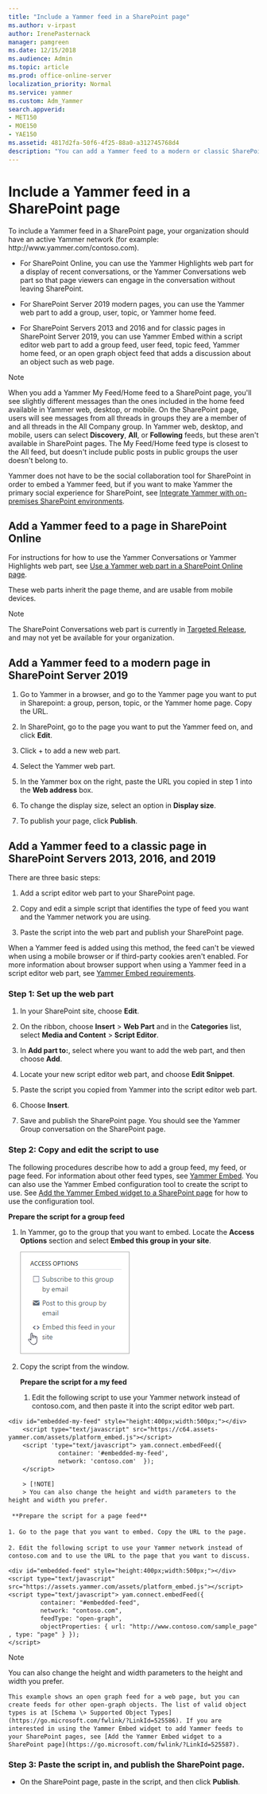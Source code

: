 ```yaml
---
title: "Include a Yammer feed in a SharePoint page"
ms.author: v-irpast
author: IrenePasternack
manager: pamgreen
ms.date: 12/15/2018
ms.audience: Admin
ms.topic: article
ms.prod: office-online-server
localization_priority: Normal
ms.service: yammer
ms.custom: Adm_Yammer
search.appverid:
- MET150
- MOE150
- YAE150
ms.assetid: 4817d2fa-50f6-4f25-88a0-a312745768d4
description: "You can add a Yammer feed to a modern or classic SharePoint site page."
---
```


# Include a Yammer feed in a SharePoint page

To include a Yammer feed in a SharePoint page, your organization should have an active Yammer network (for example: http&#58;//www&#46;yammer&#46;com/contoso&#46;com). 

- For SharePoint Online, you can use the Yammer Highlights web part for a display of recent conversations, or the Yammer Conversations web part so that page viewers can engage in the conversation without leaving SharePoint. 

- For SharePoint Server 2019 modern pages, you can use the Yammer web part to add a group, user, topic, or Yammer home feed.

- For SharePoint Servers 2013 and 2016 and for classic pages in SharePoint Server 2019, you can use Yammer Embed within a script editor web part to add a group feed, user feed, topic feed, Yammer home feed, or an open graph object feed that adds a discussion about an object such as web page. 
  
> [!NOTE]
> When you add a Yammer My Feed/Home feed to a SharePoint page, you'll see slightly different messages than the ones included in the home feed available in Yammer web, desktop, or mobile. On the SharePoint page, users will see messages from all threads in groups they are a member of and all threads in the All Company group. In Yammer web, desktop, and mobile, users can select **Discovery**, **All**, or **Following** feeds, but these aren't available in SharePoint pages. The My Feed/Home feed type is closest to the All feed, but doesn't include public posts in public groups the user doesn't belong to.

Yammer does not have to be the social collaboration tool for SharePoint in order to embed a Yammer feed, but if you want to make Yammer the primary social experience for SharePoint, see [Integrate Yammer with on-premises SharePoint environments](https://go.microsoft.com/fwlink/?LinkID=524180).

## Add a Yammer feed to a page in SharePoint Online
For instructions for how to use the Yammer Conversations or Yammer Highlights web part, see [Use a Yammer web part in a SharePoint Online page](https://support.office.com/article/a53cfa0c-3d09-42c8-a286-1038a81c59da). 

These web parts inherit the page theme, and are usable from mobile devices. 

>[!NOTE] 
> The SharePoint Conversations web part is currently in [Targeted Release](https://docs.microsoft.com/en-us/office365/admin/manage/release-options-in-office-365?view=o365-worldwide), and may not yet be available for your organization.

## Add a Yammer feed to a modern page in SharePoint Server 2019

1. Go to Yammer in a browser, and go to the Yammer page you want to put in Sharepoint: a group, person, topic, or the Yammer home page. Copy the URL. 

2. In SharePoint, go to the page you want to put the Yammer feed on, and click **Edit**.

3. Click + to add a new web part. 

4. Select the Yammer web part.

5. In the Yammer box on the right, paste the URL you copied in step 1 into the **Web address** box.

6. To change the display size, select an option in **Display size**. 

7. To publish your page, click **Publish**.

## Add a Yammer feed to a classic page in SharePoint Servers 2013, 2016, and 2019 
<a name="AddFeed"> </a>

There are three basic steps:

1. Add a script editor web part to your SharePoint page.

2. Copy and edit a simple script that identifies the type of feed you want and the Yammer network you are using.
    
3. Paste the script into the web part and publish your SharePoint page. 

When a Yammer feed is added using this method, the feed can't be viewed when using a mobile browser or if third-party cookies aren't enabled. For more information about browser support when using a Yammer feed in a script editor web part, see [Yammer Embed requirements](https://developer.yammer.com/docs/requirements).
    
### Step 1: Set up the web part 

1. In your SharePoint site, choose **Edit**.
    
2. On the ribbon, choose **Insert** \> **Web Part** and in the **Categories** list, select **Media and Content** \> **Script Editor**. 

3. In **Add part to:**, select where you want to add the web part, and then choose **Add**.   
    
4. Locate your new script editor web part, and choose **Edit Snippet**.
    
5. Paste the script you copied from Yammer into the script editor web part.
    
6. Choose **Insert**.
    
7. Save and publish the SharePoint page. You should see the Yammer Group conversation on the SharePoint page.

### Step 2: Copy and edit the script to use

The following procedures describe how to add a group feed, my feed, or page feed. For information about other feed types, see [Yammer Embed](https://go.microsoft.com/fwlink/?LinkID=524147). You can also use the Yammer Embed configuration tool to create the script to use. See [Add the Yammer Embed widget to a SharePoint page](https://go.microsoft.com/fwlink/?LinkID=525587) for how to use the configuration tool. 
  
 **Prepare the script for a group feed**
  
1. In Yammer, go to the group that you want to embed. Locate the **Access Options** section and select **Embed this group in your site**.
    
    ![Access options for Yammer group](../media/a0bdb091-2d21-4041-adaf-bb66da668c64.png)
  
2. Copy the script from the window.
   
     **Prepare the script for a my feed**
   
    1. Edit the following script to use your Yammer network instead of contoso.com, and then paste it into the script editor web part.
    
  ```
  <div id="embedded-my-feed" style="height:400px;width:500px;"></div> 
      <script type="text/javascript" src="https://c64.assets-yammer.com/assets/platform_embed.js"></script>
      <script 'type="text/javascript"> yam.connect.embedFeed({  
                container: '#embedded-my-feed',
                network: 'contoso.com'  });
      </script>
  
  ```

        > [!NOTE]
        > You can also change the height and width parameters to the height and width you prefer. 

     **Prepare the script for a page feed**
  
    1. Go to the page that you want to embed. Copy the URL to the page.
    
    2. Edit the following script to use your Yammer network instead of contoso.com and to use the URL to the page that you want to discuss.
    
  ```
  <div id="embedded-feed" style="height:400px;width:500px;"></div> 
  <script type="text/javascript" src="https://assets.yammer.com/assets/platform_embed.js"></script> 
  <script type="text/javascript"> yam.connect.embedFeed({
           container: "#embedded-feed", 
           network: "contoso.com", 
           feedType: "open-graph", 
           objectProperties: { url: "http://www.contoso.com/sample_page" , type: "page" } }); 
  </script>
  
  ```

 > [!NOTE]
 > You can also change the height and width parameters to the height and width you prefer. 

    This example shows an open graph feed for a web page, but you can create feeds for other open-graph objects. The list of valid object types is at [Schema \> Supported Object Types](https://go.microsoft.com/fwlink/?LinkId=525586). If you are interested in using the Yammer Embed widget to add Yammer feeds to your SharePoint pages, see [Add the Yammer Embed widget to a SharePoint page](https://go.microsoft.com/fwlink/?LinkId=525587).
    
### Step 3: Paste the script in, and publish the SharePoint page. 

- On the SharePoint page, paste in the script, and then click **Publish**.
    
   
